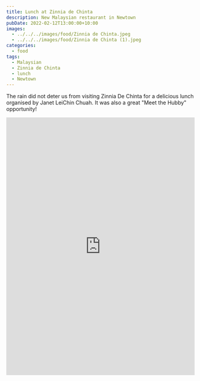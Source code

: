 ```yaml
---
title: Lunch at Zinnia de Chinta
description: New Malaysian restaurant in Newtown
pubDate: 2022-02-12T13:00:00+10:00
images:
  - ../../../images/food/Zinnia de Chinta.jpeg
  - ../../../images/food/Zinnia de Chinta (1).jpeg
categories:
  - food
tags:
  - Malaysian
  - Zinnia de Chinta
  - lunch
  - Newtown
---
```


The rain did not deter us from visiting Zinnia De Chinta for a delicious lunch organised by Janet LeiChin Chuah. It was also a great "Meet the Hubby" opportunity!

<iframe src="https://www.facebook.com/plugins/post.php?href=https%3A%2F%2Fwww.facebook.com%2Fchris1.tham%2Fposts%2Fpfbid02q18LjibxsTz2d3v4r8vJdDAbH1U687MMavG5YXLuhqGjRMF4y8AAxxtsCJpcdKqMl&show_text=true&width=500" width="500" height="684" style="border:none;overflow:hidden" scrolling="no" frameborder="0" allowfullscreen="true" allow="autoplay; clipboard-write; encrypted-media; picture-in-picture; web-share"></iframe>
